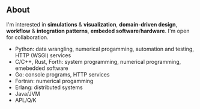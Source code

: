 ## About

I'm interested in  __simulations__ & __visualization__, __domain-driven design__, __workflow__ & __integration patterns__, __embeded software__/__hardware__.
I'm open for collaboration.
- Python: data wrangling, numerical progamming, automation and testing, HTTP (WSGI) services 
- C/C++, Rust, Forth: system programming, numerical programming, emebedded software
- Go: console programs, HTTP services 
- Fortran: numerical progamming
- Erlang: distributed systems  
- Java/JVM
- APL/Q/K

